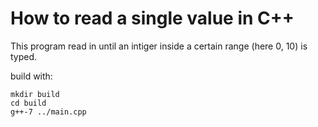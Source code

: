 # How to read a single value in C++

This program read in until an intiger inside a certain range (here 0, 10) is typed.

build with:
```
mkdir build
cd build 
g++-7 ../main.cpp
```